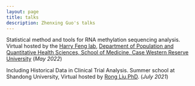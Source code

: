 ```yaml
---
layout: page
title: talks
description: Zhenxing Guo's talks
---
```


Statistical method and tools for RNA methylation sequencing analysis. Virtual hosted by the [Harry Feng lab]([https://www.sydney.edu.au/charles-perkins-centre/our-research/research-groups/david-james-lab.html](https://hfenglab.org/)),
[Department of Population and Quantitative Health Sciences, School of
Medicine, Case Western Reserve University]([https://www.sydney.edu.au/](https://case.edu/medicine/pqhs/)) (_May 2022_)

Including Historical Data in Clinical Trial Analysis. Summer school at Shandong University, Virtual hosted by [Rong Liu,PhD](https://www.linkedin.com/in/rong-liu-2a19305/). (_July 2021_)


